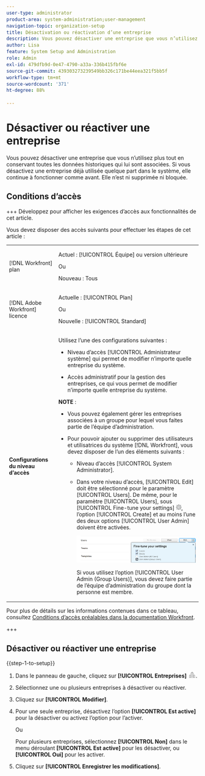 ```yaml
---
user-type: administrator
product-area: system-administration;user-management
navigation-topic: organization-setup
title: Désactivation ou réactivation d’une entreprise
description: Vous pouvez désactiver une entreprise que vous n’utilisez plus tout en conservant toutes les données historiques qui lui sont associées. Si vous désactivez une entreprise déjà utilisée quelque part dans le système, elle continue à fonctionner comme avant. Elle n’est ni supprimée ni bloquée.
author: Lisa
feature: System Setup and Administration
role: Admin
exl-id: 479dfb9d-0e47-4790-a33a-336b415fbf6e
source-git-commit: 439303273239549bb326c171be44eea321f5bb5f
workflow-type: tm+mt
source-wordcount: '371'
ht-degree: 88%

---
```


# Désactiver ou réactiver une entreprise

Vous pouvez désactiver une entreprise que vous n’utilisez plus tout en conservant toutes les données historiques qui lui sont associées. Si vous désactivez une entreprise déjà utilisée quelque part dans le système, elle continue à fonctionner comme avant. Elle n’est ni supprimée ni bloquée.

## Conditions d’accès

+++ Développez pour afficher les exigences d’accès aux fonctionnalités de cet article.

Vous devez disposer des accès suivants pour effectuer les étapes de cet article :

<table style="table-layout:auto">
 <tbody> 
  <tr> 
   <td role="rowheader"> <p>[!DNL Workfront] plan</p> </td> 
   <td><p>Actuel : [!UICONTROL Équipe] ou version ultérieure</p>
   <p>Ou</p>
   <p>Nouveau : Tous</p>
   </td> 
  </tr> 
  <tr> 
   <td role="rowheader"> <p>[!DNL Adobe Workfront] licence</p> </td> 
   <td><p>Actuelle : [!UICONTROL Plan]</p>
   <p>Ou</p>
   <p>Nouvelle : [!UICONTROL Standard]</p>
   </td> 
  </tr>
  <tr data-mc-conditions=""> 
   <td role="rowheader"><strong>Configurations du niveau d’accès</strong> </td> 
   <td> <p>Utilisez l’une des configurations suivantes :</p> 
    <ul> 
     <li> <p>Niveau d’accès [!UICONTROL Administrateur système] qui permet de modifier n’importe quelle entreprise du système.</p> </li> 
     <li> <p>Accès administratif pour la gestion des entreprises, ce qui vous permet de modifier n’importe quelle entreprise du système.</p> </li> 
    </ul> <p><b>NOTE</b> :  
     <ul> 
      <li> <p>Vous pouvez également gérer les entreprises associées à un groupe pour lequel vous faites partie de l’équipe d’administration.</p> </li> 
      <li> <p>Pour pouvoir ajouter ou supprimer des utilisateurs et utilisatrices du système [!DNL Workfront], vous devez disposer de l’un des éléments suivants :</p> 
       <ul> 
        <li> <p>Niveau d’accès [!UICONTROL System Administrator].</p> </li> 
        <li> <p>Dans votre niveau d’accès, [!UICONTROL Edit] doit être sélectionné pour le paramètre [!UICONTROL Users]. De même, pour le paramètre [!UICONTROL Users], sous [!UICONTROL Fine-tune your settings] <img src="assets/gear-icon-in-access-levels.png">, l’option [!UICONTROL Create] et au moins l’une des deux options [!UICONTROL User Admin] doivent être activées. </p> <p> <img src="assets/access-req-users.png"> </p> <p>Si vous utilisez l’option [!UICONTROL User Admin (Group Users)], vous devez faire partie de l’équipe d’administration du groupe dont la personne est membre.</p> </li> 
       </ul>
       </li> 
     </ul> </p> </td> 
  </tr> 
 </tbody> 
</table>

Pour plus de détails sur les informations contenues dans ce tableau, consultez [Conditions d’accès préalables dans la documentation Workfront](/help/quicksilver/administration-and-setup/add-users/access-levels-and-object-permissions/access-level-requirements-in-documentation.md).

+++

## Désactiver ou réactiver une entreprise

{{step-1-to-setup}}

1. Dans le panneau de gauche, cliquez sur **[!UICONTROL Entreprises]** ![](assets/companies-icon-left-panel.png).

1. Sélectionnez une ou plusieurs entreprises à désactiver ou réactiver.
1. Cliquez sur **[!UICONTROL Modifier]**.
1. Pour une seule entreprise, désactivez l’option **[!UICONTROL Est active]** pour la désactiver ou activez l’option pour l’activer.

   Ou

   Pour plusieurs entreprises, sélectionnez **[!UICONTROL Non]** dans le menu déroulant **[!UICONTROL Est active]** pour les désactiver, ou **[!UICONTROL Oui]** pour les activer.

1. Cliquez sur **[!UICONTROL Enregistrer les modifications]**.

